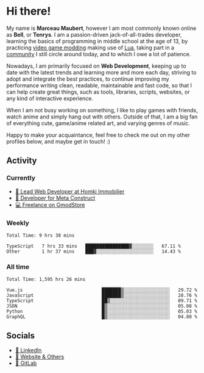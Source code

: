 # Hi there!

My name is **Marceau Maubert**, however I am most commonly known online as **Bell**, or **Tenrys**. I am a passion-driven jack-of-all-trades developer, learning the basics of programming in middle school at the age of 13, by practicing [video game modding](https://garrysmod.com) making use of [Lua](https://lua.org), taking part in a [community](https://metastruct.net) I still circle around today, and to which I owe a lot of patience.

Nowadays, I am primarily focused on **Web Development**, keeping up to date with the latest trends and learning more and more each day, striving to adopt  and integrate the best practices, to continue improving my performance writing clean, readable, maintainable and fast code, so that I can help create great things, such as tools, libraries, scripts, websites, or any kind of interactive experience.

When I am not busy working on something, I like to play games with friends, watch anime and simply hang out with others. Outside of that, I am a big fan of everything cute, game/anime related art, and varying genres of music.

Happy to make your acquaintance, feel free to check me out on my other profiles below, and maybe get in touch! :)

## Activity

### Currently

- [🏢 Lead Web Developer at Homki Immobilier](https://homki-immobilier.com)
- [🎈 Developer for Meta Construct](https://metastruct.net)
- [💻 Freelance on GmodStore](https://www.gmodstore.com/users/Tenrys)

### Weekly
<!--START_SECTION:wakaWeekly-->

```text
Total Time: 9 hrs 38 mins

TypeScript   7 hrs 33 mins   ████████████████▓░░░░░░░░   67.11 %
Other        1 hr 37 mins    ███▓░░░░░░░░░░░░░░░░░░░░░   14.43 %
```

<!--END_SECTION:wakaWeekly-->

### All time
<!--START_SECTION:wakaTotal-->

```text
Total Time: 1,595 hrs 26 mins

Vue.js                             ███████▒░░░░░░░░░░░░░░░░░   29.72 %
JavaScript                         ███████▒░░░░░░░░░░░░░░░░░   28.76 %
TypeScript                         ██▒░░░░░░░░░░░░░░░░░░░░░░   09.71 %
JSON                               █▒░░░░░░░░░░░░░░░░░░░░░░░   05.08 %
Python                             █▒░░░░░░░░░░░░░░░░░░░░░░░   05.03 %
GraphQL                            █▒░░░░░░░░░░░░░░░░░░░░░░░   04.80 %
```

<!--END_SECTION:wakaTotal-->

## Socials

- [👔 LinkedIn](https://www.linkedin.com/in/marceau-maubert)
- [🔗 Website & Others](https://bell.moe)
- [🦊 GitLab](https://gitlab.com/Tenrys)
